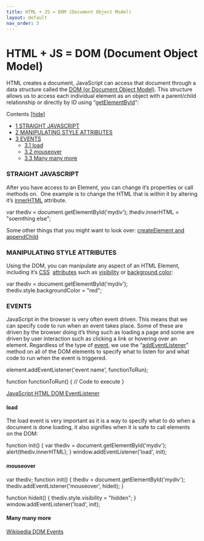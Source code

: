 ```yaml
---
title: HTML + JS = DOM (Document Object Model)
layout: default
nav_order: 3
---
```


# HTML + JS = DOM (Document Object Model)

HTML creates a document, JavaScript can access that document through a data structure called the [DOM (or Document Object Model)](https://www.w3schools.com/js/js_htmldom.asp). This structure allows us to access each individual element as an object with a parent/child relationship or directly by ID using “[getElementById](https://www.w3schools.com/js/js_htmldom_elements.asp)“:

Contents \[[hide](./html-js-dom-document-object-model/#)\]

- [1 STRAIGHT JAVASCRIPT](./html-js-dom-document-object-model/#STRAIGHT_JAVASCRIPT)
- [2 MANIPULATING STYLE ATTRIBUTES](./html-js-dom-document-object-model/#MANIPULATING_STYLE_ATTRIBUTES)
- [3 EVENTS](./html-js-dom-document-object-model/#EVENTS)
  - [3.1 load](./html-js-dom-document-object-model/#load)
  - [3.2 mouseover](./html-js-dom-document-object-model/#mouseover)
  - [3.3 Many many more](./html-js-dom-document-object-model/#Many_many_more)

### STRAIGHT JAVASCRIPT

After you have access to an Element, you can change it’s properties or call methods on.  One example is to change the HTML that is within it by altering it’s [innerHTML](https://www.w3schools.com/js/js_htmldom_html.asp) attribute.

var thediv = document.getElementById('mydiv');
thediv.innerHTML = "soemthing else";

Some other things that you might want to look over: [createElement and appendChild](http://www.w3schools.com/jsref/met_document_createelement.asp)

### MANIPULATING STYLE ATTRIBUTES

Using the DOM, you can manipulate any aspect of an HTML Element, including it’s [CSS](https://www.w3schools.com/js/js_htmldom_css.asp)  [attributes](https://www.w3schools.com/jsref/dom_obj_style.asp) such as [visibility](http://www.w3schools.com/jsref/prop_style_visibility.asp) or [background color](https://www.w3schools.com/jsref/prop_style_backgroundcolor.asp):

var thediv = document.getElementById('mydiv');
thediv.style.backgroundColor = "red";

### EVENTS

JavaScript in the browser is very often event driven. This means that we can specify code to run when an event takes place. Some of these are driven by the browser doing it’s thing such as loading a page and some are driven by user interaction such as clicking a link or hovering over an element. Regardless of the type of [event](https://www.w3schools.com/jsref/dom_obj_event.asp), we use the “[addEventListener](https://www.w3schools.com/js/js_htmldom_eventlistener.asp)” method on all of the DOM elements to specify what to listen for and what code to run when the event is triggered.

element.addEventListener('event name', functionToRun);

function functionToRun() {
// Code to execute
}

[JavaScript HTML DOM EventListener](http://www.w3schools.com/js/js_htmldom_eventlistener.asp)

#### load

The load event is very important as it is a way to specify what to do when a document is done loading, it also signifies when it is safe to call elements on the DOM:

function init() {
var thediv = document.getElementById('mydiv');
alert(thediv.innerHTML);
}
window.addEventListener('load', init);

#### mouseover

var thediv;
function init() {
thediv = document.getElementById('mydiv');
thediv.addEventListener('mouseover', hideit);
}

function hideit() {
thediv.style.visibility = "hidden";
}
window.addEventListener('load', init);

#### Many many more

[Wikipedia DOM Events](http://en.wikipedia.org/wiki/DOM_events)

